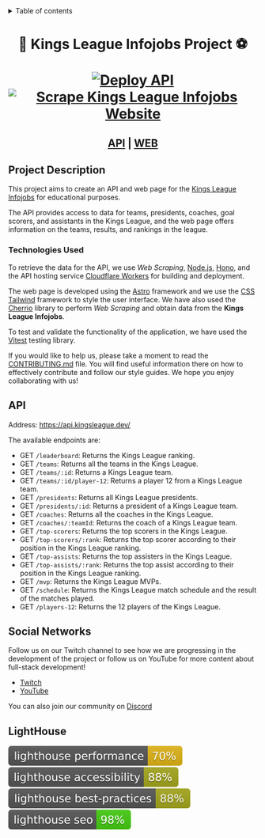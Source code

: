


<details>
  <summary>Table of contents</summary>
  <ol>
    <li>
      <a href="#project-description">Project description</a>
    </li>
    <li>
      <a href="#technologies-used">Technologies used</a>
    </li>
    <li><a href="#api">API</a></li>
    <li><a href="#social-networks">Social networks</a></li>
		<li><a href="#lighthouse">Lighthouse</a></li>
  </ol>
</details>

<div align="center">
<h1>👑 Kings League Infojobs Project ⚽️

[![Deploy API](https://github.com/midudev/kings-league-project/actions/workflows/deploy-api.yml/badge.svg?branch=main)](https://github.com/maikCyphlock/kings-league-project/actions/workflows/deploy-api.yml) [![Scrape Kings League Infojobs Website](https://github.com/midudev/kings-league-project/actions/workflows/scrape-kings-league-web.yml/badge.svg?branch=main)](https://github.com/maikCyphlock/kings-league-project/actions/workflows/scrape-kings-league-web.yml)

<h2><a href='https://api.kingsleague.dev/'>API</a> | <a href='https://kingsleague.dev'>WEB</a></h2>
</h1>
</div>

## Project Description

This project aims to create an API and web page for the [Kings League Infojobs](https://kingsleague.pro) for educational purposes.

The API provides access to data for teams, presidents, coaches, goal scorers, and assistants in the Kings League, and the web page offers information on the teams, results, and rankings in the league.

### Technologies Used

To retrieve the data for the API, we use *Web Scraping*, [Node.js](https://nodejs.org/en/), [Hono](https://honojs.dev/), and the API hosting service [Cloudflare Workers](https://workers.cloudflare.com/) for building and deployment.

The web page is developed using the [Astro](https://astro.build/) framework and we use the [CSS Tailwind](https://tailwindcss.com/) framework to style the user interface. We have also used the [Cherrio](https://github.com/cheeriojs/cheerio) library to perform *Web Scraping* and obtain data from the **Kings League Infojobs**.

To test and validate the functionality of the application, we have used the [Vitest](https://vitest.dev/) testing library.

If you would like to help us, please take a moment to read the [CONTRIBUTING.md](https://github.com/midudev/kings-league-project/blob/main/CONTRIBUTING.md) file. You will find useful information there on how to effectively contribute and follow our style guides. We hope you enjoy collaborating with us!

## API

Address: https://api.kingsleague.dev/

The available endpoints are:

 - GET `/leaderboard`: Returns the Kings League ranking.
 - GET `/teams`: Returns all the teams in the Kings League.
 - GET `/teams/:id`: Returns a Kings League team.
 - GET `/teams/:id/player-12`: Returns a player 12 from a Kings League team.
 - GET `/presidents`: Returns all Kings League presidents.
 - GET `/presidents/:id`: Returns a president of a Kings League team.
 - GET `/coaches`: Returns all the coaches in the Kings League.
 - GET `/coaches/:teamId`: Returns the coach of a Kings League team.
 - GET `/top-scorers`: Returns the top scorers in the Kings League.
 - GET `/top-scorers/:rank`: Returns the top scorer according to their position in the Kings League ranking.
 - GET `/top-assists`: Returns the top assisters in the Kings League.
 - GET `/top-assists/:rank`: Returns the top assist according to their position in the Kings League ranking.
 - GET `/mvp`: Returns the Kings League MVPs.
 - GET `/schedule`: Returns the Kings League match schedule and the result of the matches played.
 - GET `/players-12`: Returns the 12 players of the Kings League.

## Social Networks

Follow us on our Twitch channel to see how we are progressing in the development of the project or follow us on YouTube for more content about full-stack development!

- [Twitch](https://twitch.tv/midudev)
- [YouTube](https://www.youtube.com/c/midudev)

You can also join our community on [Discord](https://discord.gg/midudev)

## LightHouse

[![Lighthouse Performance Badge](./test_results/lighthouse_performance.svg)](https://github.com/midudev/kings-league-project)
[![Lighthouse Accessibility Badge](./test_results/lighthouse_accessibility.svg)](https://github.com/midudev/kings-league-project)
[![Lighthouse Best Practices Badge](./test_results/lighthouse_best-practices.svg)](https://github.com/midudev/kings-league-project)
[![Lighthouse SEO Badge](./test_results/lighthouse_seo.svg)](https://github.com/midudev/kings-league-project)
